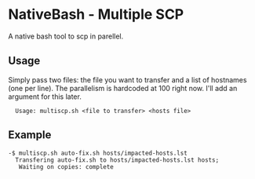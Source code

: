 NativeBash - Multiple SCP
===================
A native bash tool to scp in parellel.


Usage
-------------
Simply pass two files: the file you want to transfer and a list of hostnames (one per line). The parallelism is hardcoded at 100 right now. I'll add an argument for this later.

```
  Usage: multiscp.sh <file to transfer> <hosts file>
```

Example
-------------
```
-$ multiscp.sh auto-fix.sh hosts/impacted-hosts.lst
  Transfering auto-fix.sh to hosts/impacted-hosts.lst hosts;
   Waiting on copies: complete
```
